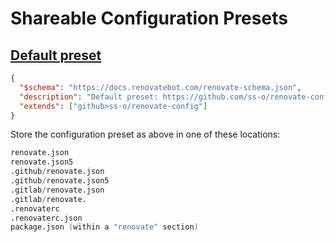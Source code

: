 # Shareable Configuration Presets

## [Default preset](https://github.com/ss-o/renovate-config/blob/main/default.json)

```json
{
  "$schema": "https://docs.renovatebot.com/renovate-schema.json",
  "description": "Default preset: https://github.com/ss-o/renovate-config/blob/main/default.json",
  "extends": ["github>ss-o/renovate-config"]
}
```

Store the configuration preset as above in one of these locations:

```verilog
renovate.json
renovate.json5
.github/renovate.json
.github/renovate.json5
.gitlab/renovate.json
.gitlab/renovate.
.renovaterc
.renovaterc.json
package.json (within a "renovate" section)
```
